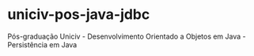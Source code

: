 # uniciv-pos-java-jdbc
Pós-graduação Uniciv - Desenvolvimento Orientado a Objetos em Java - Persistência em Java
